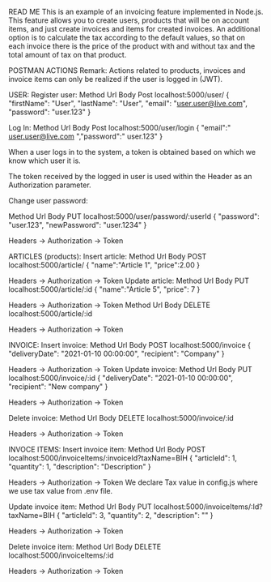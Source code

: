 READ ME
This is an example of an invoicing feature implemented in Node.js.
This feature allows you to create users, products that will be on account items, and just create invoices and items for created invoices.
An additional option is to calculate the tax according to the default values, so that on each invoice there is the price of the product with and without tax and the total amount of tax on that product.

POSTMAN ACTIONS
Remark:
Actions related to products, invoices and invoice items can only be realized if the user is logged in (JWT).

USER:
Register user:
Method	Url	Body
Post	localhost:5000/user/	{
    	"firstName": "User",
    	"lastName": "User",
    	"email": "user.user@live.com",
    	"password": "user.123"
}

Log In:
Method	Url	Body
Post	localhost:5000/user/login	{
    "email":" user.user@live.com ","password":" user.123" }


When a user logs in to the system, a token is obtained based on which we know which user it is.

The token received by the logged in user is used within the Header as an Authorization parameter.

Change user password:

Method	Url	Body
PUT	localhost:5000/user/password/:userId	{
    "password": "user.123",
    "newPassword": "user.1234"
}


Headers -> Authorization -> Token

ARTICLES (products):
Insert article:
Method	Url	Body
POST	localhost:5000/article/
	{
    "name":"Article 1",
    "price":2.00
}


Headers -> Authorization -> Token
Update article:
Method	Url	Body
PUT	localhost:5000/article/:id	{
    "name":"Article 5",
    "price": 7
}

Headers -> Authorization -> Token
Method	Url	Body
DELETE	localhost:5000/article/:id	

Headers -> Authorization -> Token

INVOICE:
Insert invoice:
Method	Url	Body
POST	localhost:5000/invoice	{
    "deliveryDate": "2021-01-10 00:00:00",
    "recipient": "Company"
}


Headers -> Authorization -> Token
Update invoice:
Method	Url	Body
PUT	localhost:5000/invoice/:id	{
    "deliveryDate": "2021-01-10 00:00:00",
    "recipient": "New company"
}


Headers -> Authorization -> Token

Delete invoice:
Method	Url	Body
DELETE	localhost:5000/invoice/:id	

Headers -> Authorization -> Token




INVOCE ITEMS:
Insert invoice item:
Method	Url	Body
POST	localhost:5000/invoiceItems/:invoiceId?taxName=BIH	{
    "articleId": 1,
    "quantity": 1,
    "description": "Description"
}


Headers -> Authorization -> Token
We declare Tax value in config.js where we use tax value from .env file.

Update invoice item:
Method	Url	Body
PUT	localhost:5000/invoiceItems/:Id?taxName=BIH	{
    "articleId": 3,
    "quantity": 2,
    "description": ""
}


Headers -> Authorization -> Token

Delete invoice item:
Method	Url	Body
DELETE	localhost:5000/invoiceItems/:id	

Headers -> Authorization -> Token

